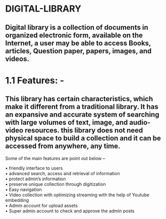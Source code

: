 # DIGITAL-LIBRARY

## Digital library is a collection of documents in organized electronic form, available on the Internet, a user may be able to access Books, articles, Question paper, papers, images, and videos.

# 1.1	Features: -

## This library has certain characteristics, which make it different from a traditional library. It has an expansive and accurate system of searching with large volumes of text, image, and audio-video resources. this library does not need physical space to build a collection and it can be accessed from anywhere, any time.
Some of the main features are point out below –

•	friendly interface to users <br>
•	advanced search, access and retrieval of information  <br>
•	protect admin’s information <br>
•	preserve unique collection through digitization <br>
•	Easy navigation <br>
•	Video collection with optimizing streaming with the help of Youtube embedding <br>
•	Admin account for upload assets <br>
•	Super admin account to check and approve the admin posts <br>


